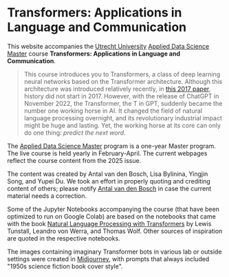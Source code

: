 # Transformers: Applications in Language and Communication

This website accompanies the [Utrecht University](https://www.uu.nl/en) [Applied Data Science Master](https://www.uu.nl/en/masters/applied-data-science) course **Transformers: Applications in Language and Communication**.

> This course introduces you to Transformers, a class of deep learning
> neural networks based on the Transformer architecture. Although this
> architecture was introduced relatively recently, in [this 2017
> paper](https://https://proceedings.neurips.cc/paper_files/paper/2017/file/3f5ee243547dee91fbd053c1c4a845aa-Paper.pdf),
> history did not start in 2017. However, with the release of ChatGPT
> in November 2022, the Transformer, the T in GPT, suddenly became the
> number one working horse in AI. It changed the field of natural
> language processing overnight, and its revolutionary industrial
> impact might be huge and lasting. Yet, the working horse at its core
> can only do one thing: *predict the next word*.

The [Applied Data Science Master](https://www.uu.nl/en/masters/applied-data-science) program is a one-year Master program. The live course is held yearly in February-April. The current webpages reflect the course content from the 2025 issue.

The content was created by Antal van den Bosch, Lisa Bylinina, Yingjin
Song, and Yupei Du. We took an effort in properly quoting and
crediting content of others; please notify [Antal van den
Bosch](mailto:a.p.j.vandenbosch@uu.nl) in case the current material
needs a correction.

Some of the Jupyter Notebooks accompanying the course (that have been
optimized to run on Google Colab) are based on the notebooks that came
with the book [Natural Language Processing with
Transformers](https://www.oreilly.com/library/view/natural-language-processing/9781098136789/)
by Lewis Tunstall, Leandro von Werra, and Thomas Wolf. Other sources
of inspiration are quoted in the respective notebooks.

The images containing imaginary Transformer bots in various lab or
outside settings were created in
[Midjourney](https://www.midjourney.com/home), with prompts that
always included "1950s science fiction book cover style".

```{tableofcontents}
```
